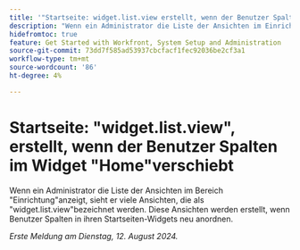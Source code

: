 ```yaml
---
title: '"Startseite: widget.list.view erstellt, wenn der Benutzer Spalten im Widget "Home"verschiebt'
description: "Wenn ein Administrator die Liste der Ansichten im Einrichtungsbereich anzeigt, sehen er viele Ansichten, die als widget.list.view bezeichnet werden. Diese Ansichten werden erstellt, wenn Benutzer Spalten in ihren Startseiten-Widgets neu anordnen."
hidefromtoc: true
feature: Get Started with Workfront, System Setup and Administration
source-git-commit: 73dd7f585ad53937cbcfacf1fec92036be2cf3a1
workflow-type: tm+mt
source-wordcount: '86'
ht-degree: 4%

---
```



# Startseite: &quot;widget.list.view&quot;, erstellt, wenn der Benutzer Spalten im Widget &quot;Home&quot;verschiebt

Wenn ein Administrator die Liste der Ansichten im Bereich &quot;Einrichtung&quot;anzeigt, sieht er viele Ansichten, die als &quot;widget.list.view&quot;bezeichnet werden. Diese Ansichten werden erstellt, wenn Benutzer Spalten in ihren Startseiten-Widgets neu anordnen.

_Erste Meldung am Dienstag, 12. August 2024._
